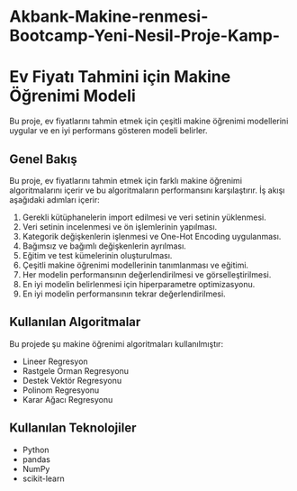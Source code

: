 # Akbank-Makine-renmesi-Bootcamp-Yeni-Nesil-Proje-Kamp-


# Ev Fiyatı Tahmini için Makine Öğrenimi Modeli

Bu proje, ev fiyatlarını tahmin etmek için çeşitli makine öğrenimi modellerini uygular ve en iyi performans gösteren modeli belirler.

## Genel Bakış

Bu proje, ev fiyatlarını tahmin etmek için farklı makine öğrenimi algoritmalarını içerir ve bu algoritmaların performansını karşılaştırır. İş akışı aşağıdaki adımları içerir:

1. Gerekli kütüphanelerin import edilmesi ve veri setinin yüklenmesi.
2. Veri setinin incelenmesi ve ön işlemlerinin yapılması.
3. Kategorik değişkenlerin işlenmesi ve One-Hot Encoding uygulanması.
4. Bağımsız ve bağımlı değişkenlerin ayrılması.
5. Eğitim ve test kümelerinin oluşturulması.
6. Çeşitli makine öğrenimi modellerinin tanımlanması ve eğitimi.
7. Her modelin performansının değerlendirilmesi ve görselleştirilmesi.
8. En iyi modelin belirlenmesi için hiperparametre optimizasyonu.
9. En iyi modelin performansının tekrar değerlendirilmesi.

## Kullanılan Algoritmalar

Bu projede şu makine öğrenimi algoritmaları kullanılmıştır:

- Lineer Regresyon
- Rastgele Orman Regresyonu
- Destek Vektör Regresyonu
- Polinom Regresyonu
- Karar Ağacı Regresyonu

## Kullanılan Teknolojiler

- Python
- pandas
- NumPy
- scikit-learn



